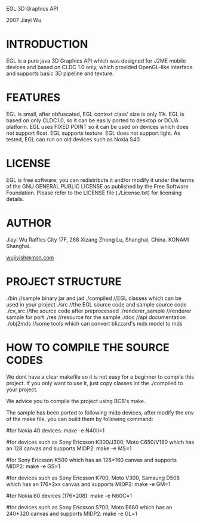 EGL 3D Graphics API

2007 Jiayi Wu 

INTRODUCTION
============

EGL is a pure java 3D Graphics API which was designed for J2ME mobile devices
and based on CLDC 1.0 only, which provided OpenGL-like interface and supports
basic 3D pipeline and texture.

FEATURES
========

EGL is small, after obfuscated, EGL context class' size is only 11k. 
EGL is based on only CLDC1.0, so it can be easily ported to desktop or DOJA
platform.
EGL uses FIXED POINT so it can be used on devices which does not support float.
EGL supports texture.
EGL does not support light.
As tested, EGL can run on  old devices such as Nokia S40.

LICENSE
=======

EGL is free software; you can redistribute it and/or modify it under the terms
of the GNU GENERAL PUBLIC LICENSE as published by the Free Software Foundation.
Please refer to the LICENSE file (./License.txt) for licensing details.

AUTHOR
======

Jiayi Wu 
Raffles City 17F, 268 Xizang Zhong Lu, Shanghai, China.
KONAMI Shanghai.

wujiyish@msn.com

PROJECT STRUCTURE
=================

./bin 				//sample binary jar and jad
./compiled 			//EGL classes which can be used in your project
./src				//the EGL source code and sample source code
./cv_src 			//the source code after preprocessed
./renderer_sample	//renderer sample for port
./res				//resource for the sample
./doc 				//api documentation
./obj2mds			//some tools which can convert blizzard's mdx model to mds

HOW TO COMPILE THE SOURCE CODES
===============================

We dont have a clear makefile so it is not easy for a beginner to compile this
project. If you only want to use it, just copy classes int the ./compiled to
your project.

We advice you to compile the project using BCB's make. 

The sample has been ported to following midp devices, after modify the env of
the make file, you can build them by following command:

#for Nokia 40 devices:
make -e N40II=1

#for devices such as Sony Ericsson K300/J300, Moto C650/V180 which has an 128
canvas and supports MIDP2:
make -e MS=1

#for Sony Ericsson K500 which has an 128*160 canvas and supports MIDP2:
make -e GS=1

#for devices such as Sony Ericsson K700, Moto V300, Samsung D508 which has an
176*2xx canvas and supports MIDP2:
make -e GM=1

#for Nokia 60 devices (176*208):
make -e N60C=1

#for devices such as Sony Ericsson S700, Moto E680 which has an 240*320 canvas
and supports MIDP2:
make -e GL=1
